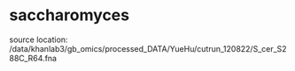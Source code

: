 # saccharomyces
source location: /data/khanlab3/gb_omics/processed_DATA/YueHu/cutrun_120822/S_cer_S288C_R64.fna